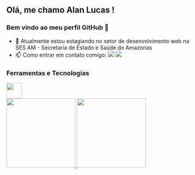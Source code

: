 ## Olá, me chamo Alan Lucas ! 
### Bem vindo ao meu perfil GitHub 👋

- 🔭 Atualmente estou estagiando no setor de desenvolvimento web na SES AM -  Secretaria de Estado e Saúde do Amazonas
- 📫 Como entrar em contato comigo: 
<a href = "mailto:lucas.edgerly@gmail.com"><img src="https://img.shields.io/badge/Gmail-D14836?style=for-the-badge&logo=gmail&logoColor=white" target="_blank"></a>
<a href="https://www.linkedin.com/in/alan-lucas-e-362a43148" target="_blank"><img src="https://img.shields.io/badge/-LinkedIn-%230077B5?style=for-the-badge&logo=linkedin&logoColor=white" target="_blank"></a> 

### Ferramentas e Tecnologias

<img src="https://cdn.jsdelivr.net/gh/devicons/devicon/icons/git/git-original.svg" width="40" height="40"/>

<div>
<a href="https://github.com/ur4sh1">
<img height="180em" src="https://github-readme-stats.vercel.app/api/top-langs/?username=ur4sh1&layout=compact&langs_count=7&theme=dracula"/>
<img height="180em" src="https://github-readme-stats.vercel.app/api?username=ur4sh1&show_icons=true&theme=dracula&include_all_commits=true&count_private=true"/>
</div>
